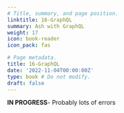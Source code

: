 ```yaml
---
# Title, summary, and page position.
linktitle: 16-GraphQL
summary: Ash with GraphQL
weight: 17
icon: book-reader
icon_pack: fas

# Page metadata.
title: 16-GraphQL
date: '2022-11-04T00:00:00Z'
type: book # Do not modify.
draft: false
---
```


**IN PROGRESS**- Probably lots of errors

